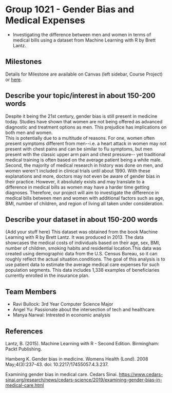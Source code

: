 # Group 1021 - Gender Bias and Medical Expenses

- Investigating the difference between men and women in terms of medical bills using a dataset from Machine Learning with R by Brett Lantz.

## Milestones

Details for Milestone are available on Canvas (left sidebar, Course Project) or [here](https://firas.moosvi.com/courses/data301/project/milestone01.html).

## Describe your topic/interest in about 150-200 words

Despite it being the 21st century, gender bias is  still present in medicine today. Studies have shown that women are not being offered as advanced diagnostic and treatment options as men. This prejudice has implications on both men and women.    
This is potentially due to a multitude of reasons. For one, women often present symptoms different from men--i.e. a heart attack in women may not present with chest pains and can be similar to flu symptoms, but men present with the classic upper arm pain and chest pressure-- yet traditional medical training is often based on the average patient being a white male. Second, the majority of medical research in history was done on men, and women weren't included in clinical trials until about 1990. With these explanations and more, doctors may not even be aware of gender bias in their practice. 
However, it absolutely exists and may translate to a difference in medical bills as women may have a harder time getting diagnoses. Therefore, our project will aim to investigate the difference in medical bills between men and women with additional factors such as age, BMI, number of children, and region of living all taken under consideration.

## Describe your dataset in about 150-200 words

{Add your stuff here} This dataset was obtained from the book Machine Learning with R by Brett Lantz. It was produced in 2013. The data showcases the medical costs of individuals based on their age, sex, BMI, number of children, smoking habits and residential location.This data was created using demographic data from the U.S. Census Bureau, so it can roughly reflect the actual situation.conditions. The goal of this analysis is to use patient data to estimate the average medical care expenses for such population segments. This data includes 1,338 examples of beneficiaries currently enrolled in the insurance plan.
## Team Members

- Ravi Bullock: 3rd Year Computer Science Major
- Angel Yu: Passionate about the intersection of tech and healthcare
- Manya Narwal: Intrested in economic analysis

## References
Lantz, B. (2015). Machine Learning with R - Second Edition. Birmingham: Packt Publishing.

Hamberg K. Gender bias in medicine. Womens Health (Lond). 2008 May;4(3):237-43. doi: 10.2217/17455057.4.3.237.

Examining gender bias in medical care. Cedars Sinai. https://www.cedars-sinai.org/research/news/cedars-science/2019/examining-gender-bias-in-medical-care.html

